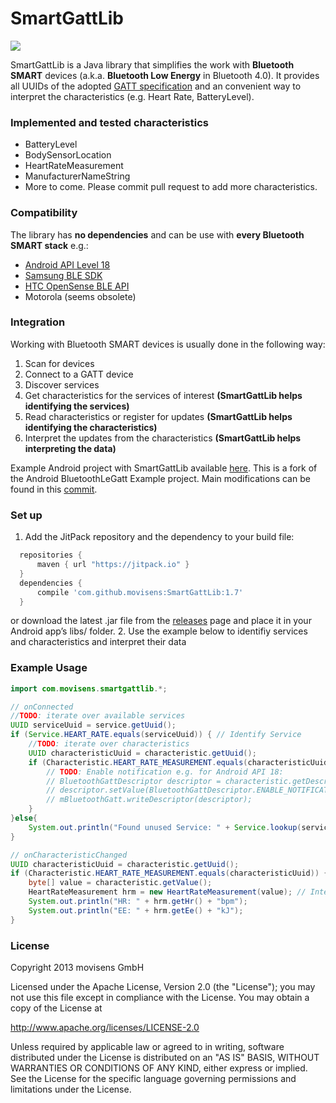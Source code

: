 SmartGattLib
============
<a href="https://jitpack.io/#movisens/SmartGattLib/"><img src="https://img.shields.io/github/tag/movisens/SmartGattLib.svg?label=Maven on JitPack" /></a>

SmartGattLib is a Java library that simplifies the work with **Bluetooth SMART** devices (a.k.a. **Bluetooth Low Energy** in Bluetooth 4.0). It provides all UUIDs of the adopted [GATT specification](http://developer.bluetooth.org/gatt/Pages/default.aspx) and an convenient way to interpret the characteristics (e.g. Heart Rate, BatteryLevel).

### Implemented and tested characteristics ###

 * BatteryLevel
 * BodySensorLocation
 * HeartRateMeasurement
 * ManufacturerNameString
 * More to come. Please commit pull request to add more characteristics.

### Compatibility ###
The library has **no dependencies** and can be use with **every Bluetooth SMART stack** e.g.:

 * [Android API Level 18](http://developer.android.com/guide/topics/connectivity/bluetooth-le.html)
 * [Samsung BLE SDK](http://developer.samsung.com/ble)
 * [HTC OpenSense BLE API](http://www.htcdev.com/devcenter/opensense-sdk/partner-apis/bluetooth-low-energy/)
 * Motorola (seems obsolete)

### Integration ###
Working with Bluetooth SMART devices is usually done in the following way:

1. Scan for devices
2. Connect to a GATT device
3. Discover services
4. Get characteristics for the services of interest **(SmartGattLib helps identifying the services)**
5. Read characteristics or register for updates **(SmartGattLib helps identifying the characteristics)**
6. Interpret the updates from the characteristics **(SmartGattLib helps interpreting the data)**

Example Android project with SmartGattLib available [here](https://github.com/movisens/android-SmartGattLib-Example). This is a fork of the Android BluetoothLeGatt Example project. Main modifications can be found in this  [commit](https://github.com/movisens/android-SmartGattLib-Example/commit/7635d950f8af37ddae4a3bf563ddfb658fa88d0f).

### Set up ###

1. Add the JitPack repository and the dependency to your build file:

  ```gradle
	repositories {
	    maven { url "https://jitpack.io" }
	}
	dependencies {
	    compile 'com.github.movisens:SmartGattLib:1.7'
	}
  ```
  or download the latest .jar file from the [releases](https://github.com/movisens/SmartGattLib/releases) page and place it in your Android app’s libs/ folder. 
2. Use the example below to identifiy services and characteristics and interpret their data

### Example Usage ###
```java
import com.movisens.smartgattlib.*;

// onConnected
//TODO: iterate over available services
UUID serviceUuid = service.getUuid();
if (Service.HEART_RATE.equals(serviceUuid)) { // Identify Service
	//TODO: iterate over characteristics
	UUID characteristicUuid = characteristic.getUuid();
	if (Characteristic.HEART_RATE_MEASUREMENT.equals(characteristicUuid)) { // Identify Characteristic
		// TODO: Enable notification e.g. for Android API 18:
		// BluetoothGattDescriptor descriptor = characteristic.getDescriptor(Descriptor.CLIENT_CHARACTERISTIC_CONFIGURATION);
		// descriptor.setValue(BluetoothGattDescriptor.ENABLE_NOTIFICATION_VALUE);
		// mBluetoothGatt.writeDescriptor(descriptor);
	}
}else{
	System.out.println("Found unused Service: " + Service.lookup(serviceUuid, "unknown"));
}

// onCharacteristicChanged
UUID characteristicUuid = characteristic.getUuid();
if (Characteristic.HEART_RATE_MEASUREMENT.equals(characteristicUuid)) { // Identify Characteristic
	byte[] value = characteristic.getValue();
	HeartRateMeasurement hrm = new HeartRateMeasurement(value); // Interpret Characteristic
	System.out.println("HR: " + hrm.getHr() + "bpm");
	System.out.println("EE: " + hrm.getEe() + "kJ");
}
```
### License ###
Copyright 2013 movisens GmbH

Licensed under the Apache License, Version 2.0 (the "License");
you may not use this file except in compliance with the License.
You may obtain a copy of the License at

http://www.apache.org/licenses/LICENSE-2.0

Unless required by applicable law or agreed to in writing, software
distributed under the License is distributed on an "AS IS" BASIS,
WITHOUT WARRANTIES OR CONDITIONS OF ANY KIND, either express or implied.
See the License for the specific language governing permissions and
limitations under the License.
